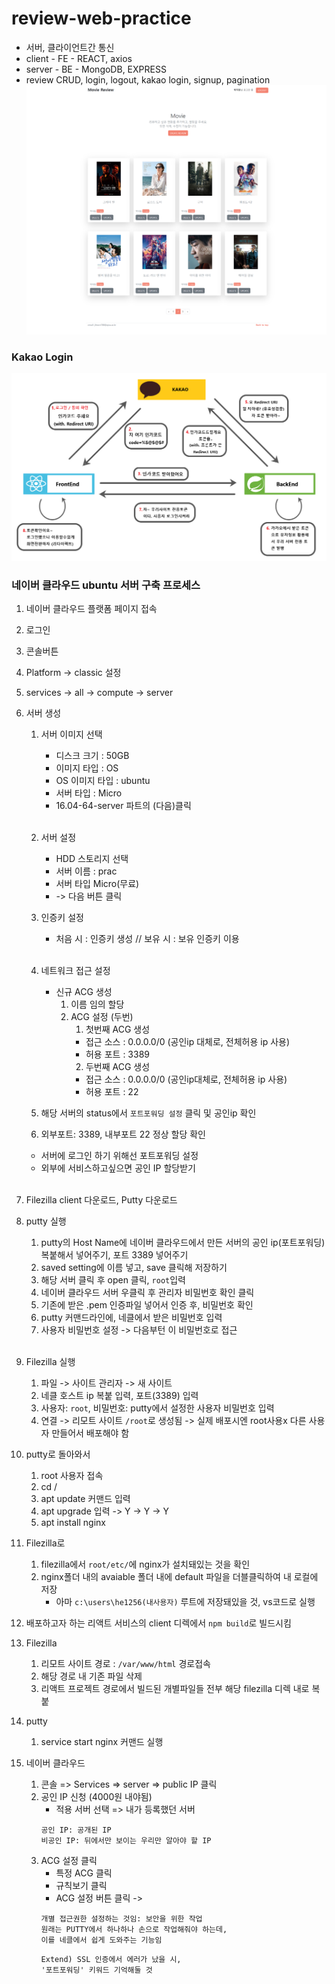 # review-web-practice
* 서버, 클라이언트간 통신 
* client - FE - REACT, axios
* server - BE - MongoDB, EXPRESS
* review CRUD, login, logout, kakao login, signup, pagination
![main](./images/mainpage.png)


### Kakao Login
![kakao](./images/kakaoAuth.png)

### 네이버 클라우드 ubuntu 서버 구축 프로세스

1. 네이버 클라우드 플랫폼 페이지 접속
2. 로그인
3. 콘솔버튼
4. Platform -> classic 설정
5. services -> all -> compute -> server
6. 서버 생성 
    1. 서버 이미지 선택
       - 디스크 크기 : 50GB
       - 이미지 타입 : OS
       - OS 이미지 타입 : ubuntu
       - 서버 타입 : Micro
       - 16.04-64-server 파트의 (다음)클릭
<br><br>

    2. 서버 설정
        - HDD 스토리지 선택
        - 서버 이름 : prac
        - 서버 타입 Micro(무료)
        - -> 다음 버튼 클릭

    3. 인증키 설정
        - 처음 시 : 인증키 생성 // 보유 시 : 보유 인증키 이용
<br><br>

    4. 네트워크 접근 설정
        - 신규 ACG 생성 
            1. 이름 임의 할당
            2. ACG 설정 (두번)
               1. 첫번째 ACG 생성 
                - 접근 소스 : 0.0.0.0/0 (공인ip 대체로, 전체허용 ip 사용)
                - 허용 포트 : 3389 
                2. 두번째 ACG 생성
                  - 접근 소스 : 0.0.0.0/0 (공인ip대체로, 전체허용 ip 사용)
                - 허용 포트 : 22
    5. 해당 서버의 status에서 `포트포워딩 설정` 클릭 및 공인ip 확인
    6. 외부포트: 3389, 내부포트 22 정상 할당 확인

    - 서버에 로그인 하기 위해선 포트포워딩 설정
    - 외부에 서비스하고싶으면 공인 IP 할당받기
<br><br>


7. Filezilla client 다운로드, Putty 다운로드 
8. putty 실행
    1. putty의 Host Name에 네이버 클라우드에서 만든 서버의 공인 ip(포트포워딩) 복붙해서 넣어주기, 포트 3389 넣어주기
    2. saved setting에 이름 넣고, save 클릭해 저장하기
    3. 해당 서버 클릭 후 open 클릭, `root`입력
    4. 네이버 클라우드 서버 우클릭 후 관리자 비밀번호 확인 클릭
    5. 기존에 받은 .pem 인증파일 넣어서 인증 후, 비밀번호 확인
    6. putty 커맨드라인에, 네클에서 받은 비밀번호 입력
    7. 사용자 비밀번호 설정 -> 다음부턴 이 비밀번호로 접근
<br><br>

9. Filezilla 실행
    1. 파일 -> 사이트 관리자 -> 새 사이트
    2. 네클 호스트 ip 복붙 입력, 포트(3389) 입력
    3. 사용자: `root`, 비밀번호: putty에서 설정한 사용자 비밀번호 입력
    4. 연결 -> 리모트 사이트 `/root`로 생성됨 -> 실제 배포시엔 root사용x 다른 사용자 만들어서 배포해야 함

10. putty로 돌아와서
    1. root 사용자 접속
    2. cd /
    3. apt update 커맨드 입력
    4. apt upgrade 입력 -> Y -> Y -> Y
    5. apt install nginx
11. Filezilla로 
    1. filezilla에서 `root/etc/`에 nginx가 설치돼있는 것을 확인
    2. nginx폴더 내의 avaiable 폴더 내에 default 파일을 더블클릭하여 내 로컬에 저장
        - 아마 `c:\users\he1256(내사용자)` 루트에 저장돼있을 것, vs코드로 실행
12. 배포하고자 하는 리액트 서비스의 client 디렉에서 `npm build`로 빌드시킴
13. Filezilla   
    1. 리모트 사이트 경로 : `/var/www/html` 경로접속
    2. 해당 경로 내 기존 파일 삭제
    3. 리액트 프로젝트 경로에서 빌드된 개별파일들 전부 해당 filezilla 디렉 내로 복붙
14. putty
    1. service start nginx 커맨드 실행
15. 네이버 클라우드
    1. 콘솔 => Services => server => public IP 클릭
    2. 공인 IP 신청 (4000원 내야됨)
        - 적용 서버 선택 => 내가 등록했던 서버 
        ```
        공인 IP: 공개된 IP
        비공인 IP: 뒤에서만 보이는 우리만 알아야 할 IP
        ```
    3. ACG 설정 클릭 
        - 특정 ACG 클릭
        - 규칙보기 클릭
        - ACG 설정 버튼 클릭 ->
        ```
        개별 접근권한 설정하는 것임: 보안을 위한 작업
        원래는 PUTTY에서 하나하나 손으로 작업해줘야 하는데,
        이를 네클에서 쉽게 도와주는 기능임
        ```
        ```
        Extend) SSL 인증에서 에러가 났을 시,
        '포트포워딩' 키워드 기억해둘 것 
        ```

<br><br><br>
